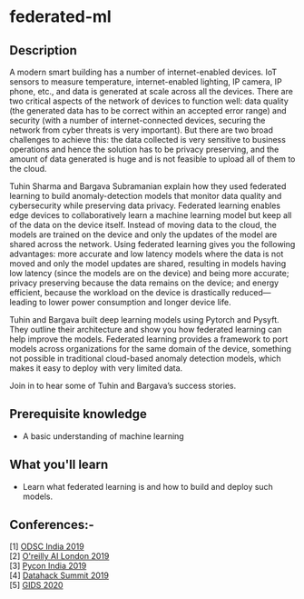# federated-ml

## Description

A modern smart building has a number of internet-enabled devices. IoT sensors to measure temperature, internet-enabled lighting, IP camera, IP phone, etc., and data is generated at scale across all the devices. There are two critical aspects of the network of devices to function well: data quality (the generated data has to be correct within an accepted error range) and security (with a number of internet-connected devices, securing the network from cyber threats is very important). But there are two broad challenges to achieve this: the data collected is very sensitive to business operations and hence the solution has to be privacy preserving, and the amount of data generated is huge and is not feasible to upload all of them to the cloud.

Tuhin Sharma and Bargava Subramanian explain how they used federated learning to build anomaly-detection models that monitor data quality and cybersecurity while preserving data privacy. Federated learning enables edge devices to collaboratively learn a machine learning model but keep all of the data on the device itself. Instead of moving data to the cloud, the models are trained on the device and only the updates of the model are shared across the network. Using federated learning gives you the following advantages: more accurate and low latency models where the data is not moved and only the model updates are shared, resulting in models having low latency (since the models are on the device) and being more accurate; privacy preserving because the data remains on the device; and energy efficient, because the workload on the device is drastically reduced—leading to lower power consumption and longer device life.

Tuhin and Bargava built deep learning models using Pytorch and Pysyft. They outline their architecture and show you how federated learning can help improve the models. Federated learning provides a framework to port models across organizations for the same domain of the device, something not possible in traditional cloud-based anomaly detection models, which makes it easy to deploy with very limited data.

Join in to hear some of Tuhin and Bargava’s success stories.

## Prerequisite knowledge

- A basic understanding of machine learning

## What you'll learn

- Learn what federated learning is and how to build and deploy such models.

## Conferences:-

[1] [ODSC India 2019](https://confengine.com/odsc-india-2019/proposal/10633/anomaly-detection-for-cyber-security-using-federated-learning)  
[2] [O'reilly AI London 2019](https://conferences.oreilly.com/artificial-intelligence/ai-eu-2019/public/schedule/detail/78152.html)  
[3] [Pycon India 2019](https://in.pycon.org/cfp/2019/proposals/anomaly-detection-in-cyber-security-for-iot-using-federated-learning~bYK9e/)  
[4] [Datahack Summit 2019](https://www.analyticsvidhya.com/datahack-summit-2019/schedule/hack-session-secure-and-privacy-preserving-deep-learning-using-federated-learning/)  
[5] [GIDS 2020](https://wurreka.com/ict/virtual-conference/aiml/session/anomaly-detection-in-smart-buildings-using-federated-learning)
